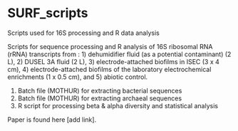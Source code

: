 # SURF_scripts
Scripts used for 16S processing and R data analysis

Scripts for sequence processing and R analysis of 16S ribosomal RNA (rRNA) transcripts from : 1) dehumidifier fluid (as a potential contaminant) (2 L), 2) DUSEL 3A fluid (2 L), 3) electrode-attached biofilms in ISEC (3 x 4 cm), 4) electrode-attached biofilms of the laboratory electrochemical enrichments (1 x 0.5 cm), and 5) abiotic control. 

1. Batch file (MOTHUR) for extracting bacterial sequences 
2. Batch file (MOTHUR) for extracting archaeal sequences
5. R script for processing beta & alpha diversity and statistical analysis

Paper is found here [add link]. 
